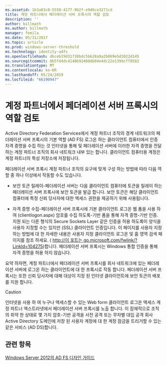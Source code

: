 ```yaml
---
ms.assetid: 1b3a03c0-5558-4177-9b2f-e9d6ce3271cd
title: 계정 파트너에서 페더레이션 서버 프록시의 역할 검토
description: ''
author: billmath
ms.author: billmath
manager: femila
ms.date: 05/31/2017
ms.topic: article
ms.prod: windows-server-threshold
ms.technology: identity-adfs
ms.openlocfilehash: dbceb19d31738bdc5b628a9a2b069e5d3022d145
ms.sourcegitcommit: 0b5fd4dc4148b92480db04e4dc22e139dcff8582
ms.translationtype: MT
ms.contentlocale: ko-KR
ms.lasthandoff: 05/24/2019
ms.locfileid: "66190947"
---
```

# <a name="review-the-role-of-the-federation-server-proxy-in-the-account-partner"></a>계정 파트너에서 페더레이션 서버 프록시의 역할 검토

Active Directory Federation Services에서 계정 파트너 조직의 경계 네트워크의 페더레이션 서버 프록시의 기본 역할 \(AD FS\) 로그온 하는 클라이언트 컴퓨터에서 인증 자격 증명을 수집 하는 것 인터넷을 통해 및 페더레이션 서버에 이러한 자격 증명을 전달 하는 계정 파트너 조직의 회사 네트워크 내부 있는 합니다. 클라이언트 컴퓨터용 계정은 계정 파트너의 특성 저장소에 저장됩니다.  
  
페더레이션 서버 프록시 계정 파트너 조직의 요구에 맞게 구성 하는 방법에 따라 다음 역할 중 하나 이상에서 작동할 수도 있습니다.  
  
-   보안 토큰 릴레이-페더레이션 서버는 다음 클라이언트 컴퓨터에 토큰을 릴레이 하는 페더레이션 서버 프록시에 보안 토큰을 발급 합니다. 보안 토큰은 해당 클라이언트 컴퓨터에 특정 신뢰 당사자에 대한 액세스 권한을 제공하기 위해 사용됩니다.  
  
-   자격 증명 수집-페더레이션 서버 프록시에 기본 클라이언트 로그온 웹 폼을 사용 하 여 \(clientlogon.aspx\) 암호를 수집 하도록\-기반 폼을 통해 자격 증명\-기반 인증. 지원 되는 다른 형식의 Secure Sockets Layer 같은 인증을 허용 하도록이 양식을 사용자 지정할 수는 있지만 \(SSL\) 클라이언트 인증입니다. 이 페이지를 사용자 지정 하는 방법에 대 한 자세한 내용은 사용자 지정 클라이언트 로그온 및 홈 영역 검색 페이지를 참조 하세요. \( [http:\/\/이 포트는 go.microsoft.com\/fwlink\/? LinkId\=104275](https://go.microsoft.com/fwlink/?LinkId=104275)\)합니다. 페더레이션 서버 프록시는 Windows 통합 인증을 통해 자격 증명을 허용 하지 않습니다.  
  
요약 하자면, 계정 파트너에서 페더레이션 서버 프록시를 회사 네트워크에 있는 페더레이션 서버에 로그온 하는 클라이언트에 대 한 프록시로 작동 합니다. 페더레이션 서버 프록시는 또한 신뢰 당사자에 대해 대상이 지정 된 인터넷 클라이언트에 보안 토큰의 배포를 지원 합니다.  
  
> [!CAUTION]  
> 인터넷을 사용 하 여 누구나 액세스할 수 있는 Web form 클라이언트 로그온 액세스 계정 파트너 엑스트라넷에서 페더레이션 서버 프록시를 노출 합니다. 이 잠재적으로 조직의 취약 한 상태로 몇 가지 암호\-기반 공격을 사전 공격 또는 무차별 대입 공격 회사 Active Directory 도메인에 저장 된 사용자 계정에 대 한 계정 잠금을 트리거할 수 있는 같은 서비스 \(AD DS\)합니다.  
  

## <a name="see-also"></a>관련 항목
[Windows Server 2012의 AD FS 디자인 가이드](AD-FS-Design-Guide-in-Windows-Server-2012.md)
